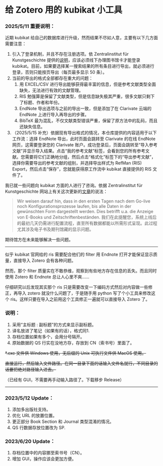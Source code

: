 # 给 Zotero 用的 kubikat 小工具

### 2025/5/11 重要说明：

近期 kubikat 给自己的数据库进行升级，然而结果不尽如人意，主要有以下几方面需要注意：

1. 引入了登录机制，并且不存在注册选项。依 Zentralinstitut für Kunstgeschichte 提供的[说明](https://www.zikg.eu/bibliothek/benutzung-und-service/bibliotheksausweis)，应该必须线下办理图书馆卡才能登录 kubikat。目前，如果要选择某一搜索结果的所有条目进行导出，就必须进行登录，否则只能按页导出（每页最多显示 50 条）。
2. 当前的导出的格式全部都存在重大的问题：
   1. 用 EXCEL/CSV 进行导出能够获得最丰富的信息，但是参考文献类型全面缺失，无法进行有效的文献管理。
   2. RIS 勉强算是保留了文献类型，但是信息缺失极其严重，很多文献只剩下了标题、作者和年份。
   3. EndNote 导出选项与之前的导出一致，但是添加了在 Clarivate 云端的 EndNote 上进行导入再导出的步骤。
   4. BibTeX 最为混乱，不仅文献类型错误严重，保留了原方法中的乱码，而且还缺失信息。
3. （2025/5/15 补充）依据现有导出格式的情况，本仓库提供的内容适用于以下工作流：选择 EndNote 导出，此时页面会跳转至 Clarivate 的在线 EndNote 网页，这需要登录您的 Clarivate 账户。成功登录后，页面会跳转至“导入参考文献”并显示导入结果。点击“我的参考文献”标签，会看到您的所有参考文献。您需要将它们正确地分组，然后点击“格式化”标签下的“导出参考文献”，选择你需要导出的参考文献的组别，并选择导出样式为 RefMan (RIS) Export，然后点击“保存”，您就能获得原工作流中 kubikat 直接提供的 RIS 文件了。

我已就一些问题向 kubikat 方面的人进行了咨询。依据 Zentralinstitut für Kunstgeschichte 网站上有关这次更新的[文章](https://www.zikg.eu/aktuelles/nachrichten/go-live-des-neuen-kubikat-katalogs)的说法：

>Wir weisen darauf hin, dass in den ersten Tagen nach dem Go-live noch Konfigurationsprozesse laufen, bis alle Daten in der gewünschten Form dargestellt werden. Dies betrifft u.a. die Anzeige von E-Books und Zeitschriftenbeständen.
>我们在此提醒您，系统上线后的最初几天仍需进行配置流程，直至所有数据都能以所需形式呈现。此过程尤其涉及电子书及期刊馆藏的显示问题。

期待馆方在未来能够解决一些问题。

---

似乎 kubikat 官网给的 ris 需要配合他们的 filter 用 Endnote 打开才能保证显示质量，直接导入 Zotero 会有各种问题。

然而，那个 filter 质量实在不敢恭维，观察到有些地方存在信息的丢失。而且同时使用 Zotero 和 Endnote 总让人心里不爽……

仔细研究以后发现其实那个 ris 只是需要改变一下编码方式然后对内容做一些修正，再导入 zotero 就没什么问题了，于是随手用 python 写了个小工具来修改这个 ris。这样只要在导入之前用这个工具修正一遍就可以直接导入 Zotero 了。

### 说明：

1. 采用“主标题 : 副标题”的方式来显示副标题。
2. 译名放进了笔记（如果有的话），格式同1.
3. 存档位置如果有多个，会用分号隔开。
4. 原始数据的 QS 行实在没地方存，存放到 CN（索书号）里面了。

~~*.exe 文件供 Windows 使用，无后缀的 Unix 可执行文件供 MacOS 使用。~~

~~直接运行，然后输入文件路径。在同一目录下面的话输入文件名就行，不同目录的话要把绝对路径输入进去。~~

（已经有 GUI，不需要再手动输入路径了。下载移步 Release）

---

### 2023/5/12 Update：

1. 添加多出版社支持。
2. 优化 URL 的放置位置。
3. 更正部分 Book Section 和 Journal 类型混淆的情况。
4. QS 行数据存放位置改为 SP.

### 2023/6/20 Update：

1. 存档位置中的内容挪至索书号（CN）。
2. 增加 GUI，操作应该会更加方便。
